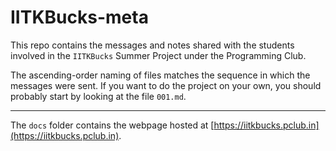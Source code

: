 # IITKBucks-meta
This repo contains the messages and notes shared with the students involved in the `IITKBucks` Summer Project under the Programming Club.

The ascending-order naming of files matches the sequence in which the messages were sent. If you want to do the project on your own, you should probably start by looking at the file `001.md`. 

<hr>

The `docs` folder contains the webpage hosted at [https://iitkbucks.pclub.in](https://iitkbucks.pclub.in).

